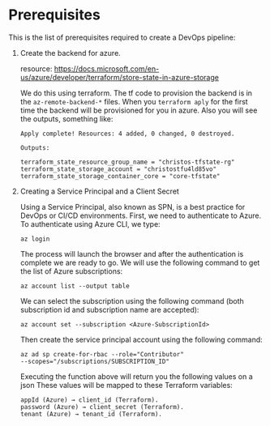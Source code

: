 # Prerequisites

This is the list of prerequisites required to create a DevOps pipeline:

1. Create the backend for azure.  
    
    resource: https://docs.microsoft.com/en-us/azure/developer/terraform/store-state-in-azure-storage
    
    We do this using terraform. The tf code to provision the backend is in the `az-remote-backend-*` files.
    When you `terraform aply` for the first time the backend will be provisioned for you in azure.
    Also you will see the outputs, something like:
    ```
    Apply complete! Resources: 4 added, 0 changed, 0 destroyed.
    
    Outputs:
    
    terraform_state_resource_group_name = "christos-tfstate-rg"
    terraform_state_storage_account = "christostfu4ld85vo"
    terraform_state_storage_container_core = "core-tfstate"
    ``` 
    
2. Creating a Service Principal and a Client Secret

    Using a Service Principal, also known as SPN, is a best practice for DevOps or CI/CD environments.
    First, we need to authenticate to Azure. To authenticate using Azure CLI, we type:
    ```
    az login
    ```
    The process will launch the browser and after the authentication is complete we are ready to go.
    We will use the following command to get the list of Azure subscriptions:
    ```
    az account list --output table
    ```
    We can select the subscription using the following command (both subscription id and subscription name are accepted):
    ```
    az account set --subscription <Azure-SubscriptionId>
    ```
    Then create the service principal account using the following command:
    ```
    az ad sp create-for-rbac --role="Contributor" 
    --scopes="/subscriptions/SUBSCRIPTION_ID"
    ```
    Executing the function above will return you the following values on a json
    These values will be mapped to these Terraform variables:
    ```
    appId (Azure) → client_id (Terraform).
    password (Azure) → client_secret (Terraform).
    tenant (Azure) → tenant_id (Terraform).
    ```
